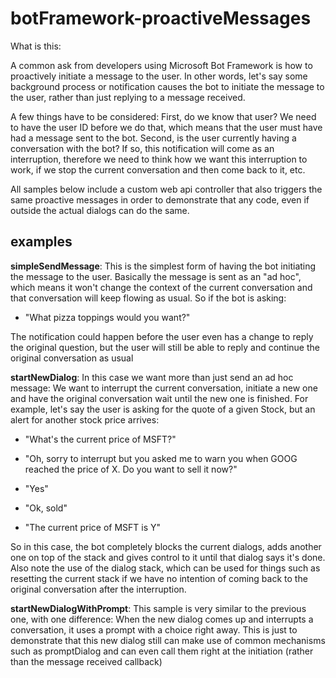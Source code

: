# botFramework-proactiveMessages

What is this:

A common ask from developers using Microsoft Bot Framework is how to proactively initiate a message to the user. In other words, let's say some background process or notification causes the bot to initiate the message to the user, rather than just replying to a message received.

A few things have to be considered: First, do we know that user? We need to have the user ID before we do that, which means that the user must have had a message sent to the bot. Second, is the user currently having a conversation with the bot? If so, this notification will come as an interruption, therefore we need to think how we want this interruption to work, if we stop the current conversation and then come back to it, etc.

All samples below include a custom web api controller that also triggers the same proactive messages in order to demonstrate that any code, even if outside the actual dialogs can do the same.

## examples

**simpleSendMessage**: This is the simplest form of having the bot initiating the message to the user. Basically the message is sent as an "ad hoc", which means it won't change the context of the current conversation and that conversation will keep flowing as usual. So if the bot is asking: 

- "What pizza toppings would you want?"

The notification could happen before the user even has a change to reply the original question, but the user will still be able to reply and continue the original conversation as usual

**startNewDialog**: In this case we want more than just send an ad hoc message: We want to interrupt the current conversation, initiate a new one and have the original conversation wait until the new one is finished. For example, let's say the user is asking for the quote of a given Stock, but an alert for another stock price arrives:

- "What's the current price of MSFT?"

- "Oh, sorry to interrupt but you asked me to warn you when GOOG reached the price of X. Do you want to sell it now?"

- "Yes"

- "Ok, sold"

- "The current price of MSFT is Y"

So in this case, the bot completely blocks the current dialogs, adds another one on top of the stack and gives control to it until that dialog says it's done. Also note the use of the dialog stack, which can be used for things such as resetting the current stack if we have no intention of coming back to the original conversation after the interruption.

**startNewDialogWithPrompt**: This sample is very similar to the previous one, with one difference: When the new dialog comes up and interrupts a conversation, it uses a prompt with a choice right away. This is just to demonstrate that this new dialog still can make use of common mechanisms such as promptDialog and can even call them right at the initiation (rather than the message received callback)
